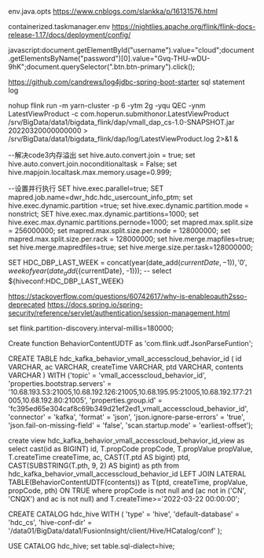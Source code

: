 env.java.opts
https://www.cnblogs.com/slankka/p/16131576.html

containerized.taskmanager.env
https://nightlies.apache.org/flink/flink-docs-release-1.17/docs/deployment/config/


javascript:document.getElementById("username").value="cloud";document.getElementsByName("password")[0].value="Gvq-THU-wDU-9hK";document.querySelector(".btn.btn-primary").click();


https://github.com/candrews/log4jdbc-spring-boot-starter
sql statement log



nohup flink run -m yarn-cluster -p 6   -ytm 2g  -yqu QEC -ynm LatestViewProduct -c com.hoperun.submithonor.LatestViewProduct /srv/BigData/data1/bigdata_flink/dap/vmall_dap_cs-1.0-SNAPSHOT.jar 20220320000000000 > /srv/BigData/data1/bigdata_flink/dap/log/LatestViewProduct.log 2>&1 &




--解决code3内存溢出
set hive.auto.convert.join = true;
set hive.auto.convert.join.noconditionaltask = False;
set hive.mapjoin.localtask.max.memory.usage=0.999;

--设置并行执行
SET hive.exec.parallel=true;
SET mapred.job.name=dwr_hdc.hdc_usercount_info_ptm;
set hive.exec.dynamic.partition =true;
set hive.exec.dynamic.partition.mode = nonstrict;
SET hive.exec.max.dynamic.partitions=1000;
set hive.exec.max.dynamic.partitions.pernode=1000;
set mapred.max.split.size = 256000000;
set mapred.max.split.size.per.node = 128000000;
set mapred.max.split.size.per.rack = 128000000;
set hive.merge.mapfiles=true;
set hive.merge.mapredfiles=true;
set hive.merge.size.per.task=128000000;




SET HDC_DBP_LAST_WEEK = concat(year(date_add(${currentDate}, -1)), '0', weekofyear(date_add(${currentDate}, -1)));
-- select ${hiveconf:HDC_DBP_LAST_WEEK}



https://stackoverflow.com/questions/60742617/why-is-enableoauth2sso-deprecated
https://docs.spring.io/spring-security/reference/servlet/authentication/session-management.html




set flink.partition-discovery.interval-millis=180000;

Create function BehaviorContentUDTF as 'com.flink.udf.JsonParseFuntion';

CREATE TABLE hdc_kafka_behavior_vmall_accesscloud_behavior_id (
id	VARCHAR,
ac	VARCHAR,
createTime	VARCHAR,
ptd	VARCHAR,
contents	VARCHAR
) WITH ('topic' = 'vmall_accesscloud_behavior_id',
'properties.bootstrap.servers' = '10.68.193.53:21005,10.68.192.126:21005,10.68.195.95:21005,10.68.192.177:21005,10.68.192.80:21005',
'properties.group.id' = 'fc395ed65e304caf8c69b349d21ef2ed1_vmall_accesscloud_behavior_id',
'connector' = 'kafka',
'format' = 'json',
'json.ignore-parse-errors' = 'true',
'json.fail-on-missing-field' = 'false',
'scan.startup.mode' = 'earliest-offset');



create view hdc_kafka_behavior_vmall_accesscloud_behavior_id_view as
select
  cast(id as BIGINT) id,
  T.propCode propCode,
  T.propValue propValue,
  T.createTime createTime,
  ac,
  CAST(T.ptd AS bigint) ptd,
  CAST(SUBSTRING(T.pth, 9, 2) AS bigint) as pth
from
  hdc_kafka_behavior_vmall_accesscloud_behavior_id
  LEFT JOIN LATERAL TABLE(BehaviorContentUDTF(contents)) as T(ptd, createTime, propValue, propCode, pth) ON TRUE
where
  propCode is not null
  and (ac not in ('CN', 'CNQX') and ac is not null)
  and T.createTime>='2022-03-22 00:00:00';



CREATE CATALOG hdc_hive WITH (
	 'type' = 'hive',
	 'default-database' = 'hdc_cs',
	 'hive-conf-dir' = '/data01/BigData/data1/FusionInsight/client/Hive/HCatalog/conf'
);




USE CATALOG hdc_hive;
set table.sql-dialect=hive; 



